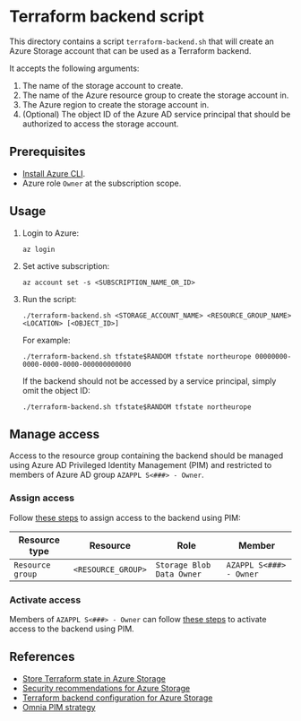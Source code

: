 # Terraform backend script

This directory contains a script `terraform-backend.sh` that will create an Azure Storage account that can be used as a Terraform backend.

It accepts the following arguments:

1. The name of the storage account to create.
1. The name of the Azure resource group to create the storage account in.
1. The Azure region to create the storage account in.
1. (Optional) The object ID of the Azure AD service principal that should be authorized to access the storage account.

## Prerequisites

- [Install Azure CLI](https://learn.microsoft.com/en-us/cli/azure/install-azure-cli).
- Azure role `Owner` at the subscription scope.

## Usage

1. Login to Azure:

    ```console
    az login
    ```

1. Set active subscription:

    ```console
    az account set -s <SUBSCRIPTION_NAME_OR_ID>
    ```

1. Run the script:

    ```console
    ./terraform-backend.sh <STORAGE_ACCOUNT_NAME> <RESOURCE_GROUP_NAME> <LOCATION> [<OBJECT_ID>]
    ```

    For example:

    ```console
    ./terraform-backend.sh tfstate$RANDOM tfstate northeurope 00000000-0000-0000-0000-000000000000
    ```

    If the backend should not be accessed by a service principal, simply omit the object ID:

    ```console
    ./terraform-backend.sh tfstate$RANDOM tfstate northeurope
    ```

## Manage access

Access to the resource group containing the backend should be managed using Azure AD Privileged Identity Management (PIM) and restricted to members of Azure AD group `AZAPPL S<###> - Owner`.

### Assign access

Follow [these steps](https://learn.microsoft.com/en-us/azure/active-directory/privileged-identity-management/pim-resource-roles-assign-roles#assign-a-role) to assign access to the backend using PIM:

| Resource type    | Resource           | Role                      | Member                  |
| ---------------- | ------------------ | ------------------------- | ----------------------- |
| `Resource group` | `<RESOURCE_GROUP>` | `Storage Blob Data Owner` | `AZAPPL S<###> - Owner` |

### Activate access

Members of `AZAPPL S<###> - Owner` can follow [these steps](https://learn.microsoft.com/en-us/azure/active-directory/privileged-identity-management/pim-resource-roles-activate-your-roles#activate-a-role) to activate access to the backend using PIM.

## References

- [Store Terraform state in Azure Storage](https://learn.microsoft.com/en-us/azure/developer/terraform/store-state-in-azure-storage?tabs=azure-cli)
- [Security recommendations for Azure Storage](https://learn.microsoft.com/en-us/azure/storage/blobs/security-recommendations)
- [Terraform backend configuration for Azure Storage](https://www.terraform.io/language/settings/backends/azurerm)
- [Omnia PIM strategy](https://docs.omnia.equinor.com/governance/architecture/Omnia-PIM-Strategy/)
